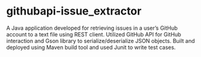 # githubapi-issue_extractor

A Java application developed for retrieving issues in a user’s GitHub account to a text file using REST client. Utilized GitHub API for GitHub interaction and Gson library to serialize/deserialize JSON objects. Built and deployed using Maven build tool and used Junit to write test cases.
